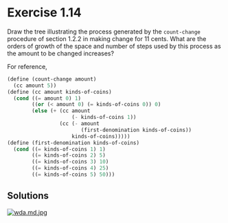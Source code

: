 Exercise 1.14
=============
Draw the tree illustrating the process generated by the `count-change` procedure of section 1.2.2 in making change for 11 cents.
What are the orders of growth of the space and number of steps used by this process as the amount to be changed increases?

For reference,

```scheme
(define (count-change amount)
  (cc amount 5))
(define (cc amount kinds-of-coins)
  (cond ((= amount 0) 1)
        ((or (< amount 0) (= kinds-of-coins 0)) 0)
        (else (+ (cc amount
                     (- kinds-of-coins 1))
                 (cc (- amount
                        (first-denomination kinds-of-coins))
                     kinds-of-coins)))))
(define (first-denomination kinds-of-coins)
  (cond ((= kinds-of-coins 1) 1)
        ((= kinds-of-coins 2) 5)
        ((= kinds-of-coins 3) 10)
        ((= kinds-of-coins 4) 25)
        ((= kinds-of-coins 5) 50)))
```

Solutions
---------
[![wda.md.jpg](https://im.rython.xyz/images/2021/06/25/wda.md.jpg)](https://im.rython.xyz/image/dXd)